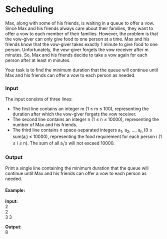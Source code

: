 # Scheduling

Max, along with some of his friends, is waiting in a queue to offer a vow. Since Max and his friends always care about their families, they want to offer a vow to each member of their families. However, the problem is that the vow-giver can only give food to one person at a time. Max and his friends know that the vow-giver takes exactly 1 minute to give food to one person. Unfortunately, the vow-giver forgets the vow receiver after m minutes. So, Max and his friends decide to take a vow again for each person after at least m minutes.

Your task is to find the minimum duration that the queue will continue until Max and his friends can offer a vow to each person as needed.

### Input

The input consists of three lines:

- The first line contains an integer m (1 ≤ m ≤ 100), representing the duration after which the vow-giver forgets the vow receiver.
- The second line contains an integer n (1 ≤ n ≤ 10000), representing the number of Max and his friends.
- The third line contains n space-separated integers a<sub>1</sub>, a<sub>2</sub>, ..., a<sub>n</sub> (0 ≤ sum(a<sub>i</sub>) ≤ 10000), representing the food requirement for each person i (1 ≤ i ≤ n). The sum of all a<sub>i</sub>'s will not exceed 10000.

### Output

Print a single line containing the minimum duration that the queue will continue until Max and his friends can offer a vow to each person as needed.

#### **Example:**

**Input:**  
2  
2  
3 3  

**Output:**  
8
